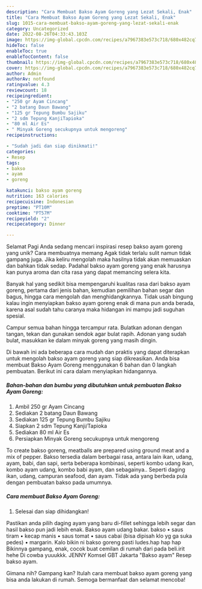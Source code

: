```yaml
---
description: "Cara Membuat Bakso Ayam Goreng yang Lezat Sekali, Enak"
title: "Cara Membuat Bakso Ayam Goreng yang Lezat Sekali, Enak"
slug: 1015-cara-membuat-bakso-ayam-goreng-yang-lezat-sekali-enak
category: Uncategorized
date: 2022-08-26T04:33:43.103Z
image: https://img-global.cpcdn.com/recipes/a7967383e573c718/680x482cq70/bakso-ayam-goreng-foto-resep-utama.jpg
hideToc: false
enableToc: true
enableTocContent: false
thumbnail: https://img-global.cpcdn.com/recipes/a7967383e573c718/680x482cq70/bakso-ayam-goreng-foto-resep-utama.jpg
cover: https://img-global.cpcdn.com/recipes/a7967383e573c718/680x482cq70/bakso-ayam-goreng-foto-resep-utama.jpg
author: Admin
authorAv: notfound
ratingvalue: 4.3
reviewcount: 18
recipeingredient:
- "250 gr Ayam Cincang"
- "2 batang Daun Bawang"
- "125 gr Tepung Bumbu Sajiku"
- "2 sdm Tepung KanjiTapioka"
- "80 ml Air Es"
- " Minyak Goreng secukupnya untuk mengoreng"
recipeinstructions:

- "Sudah jadi dan siap dinikmati!"
categories:
- Resep
tags:
- bakso
- ayam
- goreng

katakunci: bakso ayam goreng 
nutrition: 163 calories
recipecuisine: Indonesian
preptime: "PT10M"
cooktime: "PT57M"
recipeyield: "2"
recipecategory: Dinner

---
```



Selamat Pagi Anda sedang mencari inspirasi resep bakso ayam goreng yang unik? Cara membuatnya memang Agak tidak terlalu sulit namun tidak gampang juga. Jika keliru mengolah maka hasilnya tidak akan memuaskan dan bahkan tidak sedap. Padahal bakso ayam goreng yang enak harusnya kan punya aroma dan cita rasa yang dapat memancing selera kita.


Banyak hal yang sedikit bisa mempengaruhi kualitas rasa dari bakso ayam goreng, pertama dari jenis bahan, kemudian pemilihan bahan segar dan bagus, hingga cara mengolah dan menghidangkannya. Tidak usah bingung kalau ingin menyiapkan bakso ayam goreng enak di mana pun anda berada, karena asal sudah tahu caranya maka hidangan ini mampu jadi suguhan spesial.

Campur semua bahan hingga tercampur rata. Bulatkan adonan dengan tangan, tekan dan gunakan sendok agar bulat rapih. Adonan yang sudah bulat, masukkan ke dalam minyak goreng yang masih dingin.


Di bawah ini ada beberapa cara mudah dan praktis yang dapat diterapkan untuk mengolah bakso ayam goreng yang siap dikreasikan. Anda bisa membuat Bakso Ayam Goreng menggunakan 6 bahan dan 0 langkah pembuatan. Berikut ini cara dalam menyiapkan hidangannya.

<!--inarticleads1-->

##### Bahan-bahan dan bumbu yang dibutuhkan untuk pembuatan Bakso Ayam Goreng:

1. Ambil 250 gr Ayam Cincang
1. Sediakan 2 batang Daun Bawang
1. Sediakan 125 gr Tepung Bumbu Sajiku
1. Siapkan 2 sdm Tepung Kanji/Tapioka
1. Sediakan 80 ml Air Es
1. Persiapkan  Minyak Goreng secukupnya untuk mengoreng


To create bakso goreng, meatballs are prepared using ground meat and a mix of pepper. Bakso tersedia dalam berbagai rasa, antara lain ikan, udang, ayam, babi, dan sapi, serta beberapa kombinasi, seperti kombo udang ikan, kombo ayam udang, kombo babi ayam, dan sebagainya.. Seperti daging ikan, udang, campuran seafood, dan ayam. Tidak ada yang berbeda pula dengan pembuatan bakso pada umumnya. 

<!--inarticleads2-->

##### Cara membuat Bakso Ayam Goreng:


1. Selesai dan siap dihidangkan!

Pastikan anda pilih daging ayam yang baru di-fillet sehingga lebih segar dan hasil bakso pun jadi lebih enak. Bakso ayam udang bakar. bakso • saus tiram • kecap manis • saus tomat • saus cabai (bisa dipisah klo yg ga suka pedes) • margarin. Kalo bikin ni bakso goreng pasti ludes.hap hap hap Bikinnya gampang, enak, cocok buat cemilan di rumah dari pada beli.irit hehe Di cowba yuuukkk. JENNY Komsel GBT Jakarta &#34;Bakso ayam&#34; Resep bakso ayam. 

Gimana nih? Gampang kan? Itulah cara membuat bakso ayam goreng yang bisa anda lakukan di rumah. Semoga bermanfaat dan selamat mencoba!

